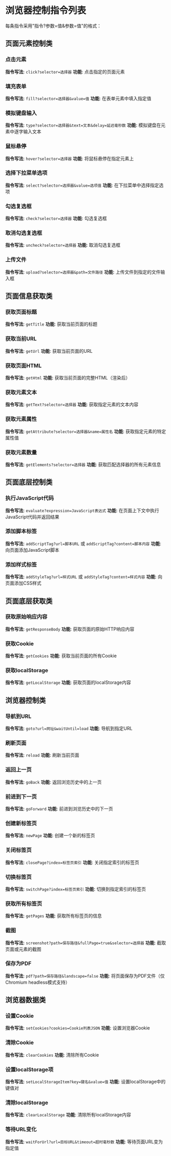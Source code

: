 # 浏览器控制指令列表

每条指令采用"指令?参数=值&参数=值"的格式：

## 页面元素控制类

### 点击元素

**指令写法**: `click?selector=选择器`
**功能**: 点击指定的页面元素

### 填充表单

**指令写法**: `fill?selector=选择器&value=值`
**功能**: 在表单元素中填入指定值

### 模拟键盘输入

**指令写法**: `type?selector=选择器&text=文本&delay=延迟毫秒数`
**功能**: 模拟键盘在元素中逐字输入文本

### 鼠标悬停

**指令写法**: `hover?selector=选择器`
**功能**: 将鼠标悬停在指定元素上

### 选择下拉菜单选项

**指令写法**: `select?selector=选择器&value=选项值`
**功能**: 在下拉菜单中选择指定选项

### 勾选复选框

**指令写法**: `check?selector=选择器`
**功能**: 勾选复选框

### 取消勾选复选框

**指令写法**: `uncheck?selector=选择器`
**功能**: 取消勾选复选框

### 上传文件

**指令写法**: `upload?selector=选择器&path=文件路径`
**功能**: 上传文件到指定的文件输入框

## 页面信息获取类

### 获取页面标题

**指令写法**: `getTitle`
**功能**: 获取当前页面的标题

### 获取当前URL

**指令写法**: `getUrl`
**功能**: 获取当前页面的URL

### 获取页面HTML

**指令写法**: `getHtml`
**功能**: 获取当前页面的完整HTML（渲染后）

### 获取元素文本

**指令写法**: `getText?selector=选择器`
**功能**: 获取指定元素的文本内容

### 获取元素属性

**指令写法**: `getAttribute?selector=选择器&name=属性名`
**功能**: 获取指定元素的特定属性值

### 获取元素数量

**指令写法**: `getElements?selector=选择器`
**功能**: 获取匹配选择器的所有元素信息

## 页面底层控制类

### 执行JavaScript代码

**指令写法**: `evaluate?expression=JavaScript表达式`
**功能**: 在页面上下文中执行JavaScript代码并返回结果

### 添加脚本标签

**指令写法**: `addScriptTag?url=脚本URL` 或 `addScriptTag?content=脚本内容`
**功能**: 向页面添加JavaScript脚本

### 添加样式标签

**指令写法**: `addStyleTag?url=样式URL` 或 `addStyleTag?content=样式内容`
**功能**: 向页面添加CSS样式

## 页面底层获取类

### 获取原始响应内容

**指令写法**: `getResponseBody`
**功能**: 获取页面的原始HTTP响应内容

### 获取Cookie

**指令写法**: `getCookies`
**功能**: 获取当前页面的所有Cookie

### 获取localStorage

**指令写法**: `getLocalStorage`
**功能**: 获取页面的localStorage内容

## 浏览器控制类

### 导航到URL

**指令写法**: `goto?url=网址&waitUntil=load`
**功能**: 导航到指定URL

### 刷新页面

**指令写法**: `reload`
**功能**: 刷新当前页面

### 返回上一页

**指令写法**: `goBack`
**功能**: 返回浏览历史中的上一页

### 前进到下一页

**指令写法**: `goForward`
**功能**: 前进到浏览历史中的下一页

### 创建新标签页

**指令写法**: `newPage`
**功能**: 创建一个新的标签页

### 关闭标签页

**指令写法**: `closePage?index=标签页索引`
**功能**: 关闭指定索引的标签页

### 切换标签页

**指令写法**: `switchPage?index=标签页索引`
**功能**: 切换到指定索引的标签页

### 获取所有标签页

**指令写法**: `getPages`
**功能**: 获取所有标签页的信息

### 截图

**指令写法**: `screenshot?path=保存路径&fullPage=true&selector=选择器`
**功能**: 截取页面或元素的截图

### 保存为PDF

**指令写法**: `pdf?path=保存路径&landscape=false`
**功能**: 将页面保存为PDF文件（仅Chromium headless模式支持）

## 浏览器数据类

### 设置Cookie

**指令写法**: `setCookies?cookies=Cookie列表JSON`
**功能**: 设置浏览器Cookie

### 清除Cookie

**指令写法**: `clearCookies`
**功能**: 清除所有Cookie

### 设置localStorage项

**指令写法**: `setLocalStorageItem?key=键名&value=值`
**功能**: 设置localStorage中的键值对

### 清除localStorage

**指令写法**: `clearLocalStorage`
**功能**: 清除所有localStorage内容

### 等待URL变化

**指令写法**: `waitForUrl?url=目标URL&timeout=超时毫秒数`
**功能**: 等待页面URL变为指定值
